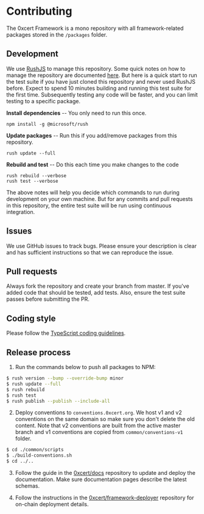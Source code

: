 # Contributing

The 0xcert Framework is a mono repository with all framework-related packages stored in the `/packages` folder.

## Development

We use [RushJS](https://rushjs.io) to manage this repository. Some quick notes on how to manage the repository are documented [here](https://gist.github.com/xpepermint/eecfc6ad6cd7c9f5dcda381aa255738d). But here is a quick start to run the test suite if you have just cloned this repository and never used RushJS before. Expect to spend 10 minutes building and running this test suite for the first time. Subsequently testing any code will be faster, and you can limit testing to a specific package.

**Install dependencies** -- You only need to run this once.

```
npm install -g @microsoft/rush
```

**Update packages** -- Run this if you add/remove packages from this repository.

```
rush update --full
```

**Rebuild and test** -- Do this each time you make changes to the code

```
rush rebuild --verbose
rush test --verbose
```

The above notes will help you decide which commands to run during development on your own machine. But for any commits and pull requests in this repository, the entire test suite will be run using continuous integration.

## Issues

We use GitHub issues to track bugs. Please ensure your description is clear and has sufficient instructions so that we can reproduce the issue.

## Pull requests

Always fork the repository and create your branch from master. If you've added code that should be tested, add tests. Also, ensure the test suite passes before submitting the PR.

## Coding style

Please follow the [TypeScript coding guidelines](https://github.com/Microsoft/TypeScript/wiki/Coding-guidelines).

## Release process

1. Run the commands below to push all packages to NPM:

```sh
$ rush version --bump --override-bump minor
$ rush update --full
$ rush rebuild
$ rush test
$ rush publish --publish --include-all
```

2. Deploy conventions to `conventions.0xcert.org`. We host v1 and v2 conventions on the same domain so make sure you don't delete the old content. Note that v2 conventions are built from the active master branch and v1 conventions are copied from `common/conventions-v1` folder.

```sh
$ cd ./common/scripts
$ ./build-conventions.sh
$ cd ../..
```

3. Follow the guide in the [0xcert/docs](https://github.com/0xcert/docs/blob/master/CONTRIBUTING.md) repository to update and deploy the documentation. Make sure documentation pages describe the latest schemas.

4. Follow the instructions in the [0xcert/framework-deployer](https://github.com/0xcert/framework-deployer) repository for on-chain deployment details.
